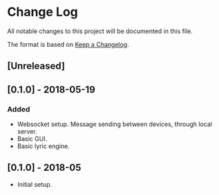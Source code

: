 
# Change Log
All notable changes to this project will be documented in this file.

The format is based on [Keep a Changelog](http://keepachangelog.com/).

## [Unreleased]

## [0.1.0] - 2018-05-19
### Added
- Websocket setup. Message sending between devices, through local server.
- Basic GUI.
- Basic lyric engine.

## [0.1.0] - 2018-05
- Initial setup.
